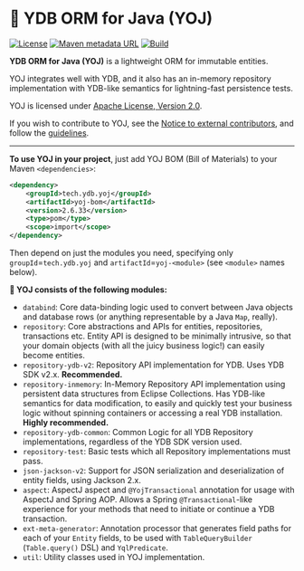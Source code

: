 🦔 YDB ORM for Java (YOJ)
=========================
[![License](https://img.shields.io/badge/License-Apache%202.0-blue.svg)](https://github.com/ydb-platform/yoj-project/blob/main/LICENSE)
[![Maven metadata URL](https://img.shields.io/maven-metadata/v?metadataUrl=https%3A%2F%2Frepo1.maven.org%2Fmaven2%2Ftech%2Fydb%2Fyoj%2Fyoj-parent%2Fmaven-metadata.xml)](https://mvnrepository.com/artifact/tech.ydb.yoj/yoj-parent)
[![Build](https://img.shields.io/github/actions/workflow/status/ydb-platform/yoj-project/build.yaml?branch=main)](https://github.com/ydb-platform/yoj-project/actions/workflows/build.yaml)

**YDB ORM for Java (YOJ)** is a lightweight ORM for immutable entities.

YOJ integrates well with YDB, and it also has an in-memory repository implementation with YDB-like semantics for 
lightning-fast persistence tests.

YOJ is licensed under [Apache License, Version 2.0](LICENSE).

If you wish to contribute to YOJ, see the [Notice to external contributors](CONTRIBUTING.md), and follow the [guidelines](GUIDELINES.md).

----
**To use YOJ in your project**, just add YOJ BOM (Bill of Materials) to your Maven `<dependencies>`:
```xml
<dependency>
    <groupId>tech.ydb.yoj</groupId>
    <artifactId>yoj-bom</artifactId>
    <version>2.6.33</version>
    <type>pom</type>
    <scope>import</scope>
</dependency>
```
Then depend on just the modules you need, specifying only `groupId`=`tech.ydb.yoj` and `artifactId`=`yoj-<module>` (see `<module>` names below).

**🦔 YOJ consists of the following modules:**
- `databind`: Core data-binding logic used to convert between Java objects and database rows (or anything representable
by a Java `Map`, really).
- `repository`: Core abstractions and APIs for entities, repositories, transactions etc. Entity API is designed to be
minimally intrusive, so that your domain objects (with all the juicy business logic!) can easily become entities.
- `repository-ydb-v2`: Repository API implementation for YDB. Uses YDB SDK v2.x. **Recommended.**
- `repository-inmemory`: In-Memory Repository API implementation using persistent data structures from Eclipse 
Collections. Has YDB-like semantics for data modification, to easily and quickly test your business logic without 
spinning containers or accessing a real YDB installation. **Highly recommended.**
- `repository-ydb-common`: Common Logic for all YDB Repository implementations, regardless of the YDB SDK version used.
- `repository-test`: Basic tests which all Repository implementations must pass.
- `json-jackson-v2`: Support for JSON serialization and deserialization of entity fields, using Jackson 2.x.
- `aspect`: AspectJ aspect and `@YojTransactional` annotation for usage with AspectJ and Spring AOP. Allows a Spring `@Transactional`-like experience for your methods that need to initiate or continue a YDB transaction.
- `ext-meta-generator`: Annotation processor that generates field paths for each of your `Entity` fields, to be used with `TableQueryBuilder` (`Table.query()` DSL) and `YqlPredicate`.
- `util`: Utility classes used in YOJ implementation.
